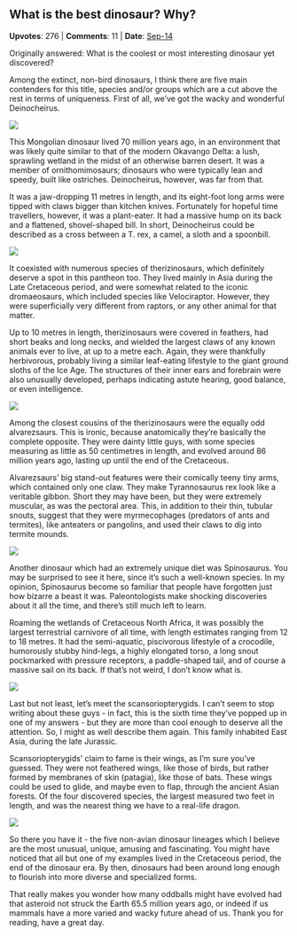 ## What is the best dinosaur? Why?
    
**Upvotes**: 276 | **Comments**: 11 | **Date**: [Sep-14](https://www.quora.com/What-is-the-best-dinosaur-Why/answer/Gary-Meaney)

Originally answered: What is the coolest or most interesting dinosaur yet discovered?

Among the extinct, non-bird dinosaurs, I think there are five main contenders for this title, species and/or groups which are a cut above the rest in terms of uniqueness. First of all, we’ve got the wacky and wonderful Deinocheirus.

![](https://qph.fs.quoracdn.net/main-qimg-a69bbb76110633401655336c4e7362ab-lq)

This Mongolian dinosaur lived 70 million years ago, in an environment that was likely quite similar to that of the modern Okavango Delta: a lush, sprawling wetland in the midst of an otherwise barren desert. It was a member of ornithomimosaurs; dinosaurs who were typically lean and speedy, built like ostriches. Deinocheirus, however, was far from that.

It was a jaw-dropping 11 metres in length, and its eight-foot long arms were tipped with claws bigger than kitchen knives. Fortunately for hopeful time travellers, however, it was a plant-eater. It had a massive hump on its back and a flattened, shovel-shaped bill. In short, Deinocheirus could be described as a cross between a T. rex, a camel, a sloth and a spoonbill.

![](https://qph.fs.quoracdn.net/main-qimg-6d1fe79379be83b8173a7d6489ddd540-lq)

It coexisted with numerous species of therizinosaurs, which definitely deserve a spot in this pantheon too. They lived mainly in Asia during the Late Cretaceous period, and were somewhat related to the iconic dromaeosaurs, which included species like Velociraptor. However, they were superficially very different from raptors, or any other animal for that matter.

Up to 10 metres in length, therizinosaurs were covered in feathers, had short beaks and long necks, and wielded the largest claws of any known animals ever to live, at up to a metre each. Again, they were thankfully herbivorous, probably living a similar leaf-eating lifestyle to the giant ground sloths of the Ice Age. The structures of their inner ears and forebrain were also unusually developed, perhaps indicating astute hearing, good balance, or even intelligence.

![](https://qph.fs.quoracdn.net/main-qimg-8db3be273ace07f003ef83d1c85b4632-pjlq)

Among the closest cousins of the therizinosaurs were the equally odd alvarezsaurs. This is ironic, because anatomically they’re basically the complete opposite. They were dainty little guys, with some species measuring as little as 50 centimetres in length, and evolved around 86 million years ago, lasting up until the end of the Cretaceous.

Alvarezsaurs’ big stand-out features were their comically teeny tiny arms, which contained only one claw. They make Tyrannosaurus rex look like a veritable gibbon. Short they may have been, but they were extremely muscular, as was the pectoral area. This, in addition to their thin, tubular snouts, suggest that they were myrmecophages (predators of ants and termites), like anteaters or pangolins, and used their claws to dig into termite mounds.

![](https://qph.fs.quoracdn.net/main-qimg-97584663b352f370a63140149483e866-pjlq)

Another dinosaur which had an extremely unique diet was Spinosaurus. You may be surprised to see it here, since it’s such a well-known species. In my opinion, Spinosaurus become so familiar that people have forgotten just how bizarre a beast it was. Paleontologists make shocking discoveries about it all the time, and there’s still much left to learn.

Roaming the wetlands of Cretaceous North Africa, it was possibly the largest terrestrial carnivore of all time, with length estimates ranging from 12 to 18 metres. It had the semi-aquatic, piscivorous lifestyle of a crocodile, humorously stubby hind-legs, a highly elongated torso, a long snout pockmarked with pressure receptors, a paddle-shaped tail, and of course a massive sail on its back. If that’s not weird, I don’t know what is.

![](https://qph.fs.quoracdn.net/main-qimg-3f3625432460f11dee878ead8280f39b-lq)

Last but not least, let’s meet the scansoriopterygids. I can’t seem to stop writing about these guys - in fact, this is the sixth time they’ve popped up in one of my answers - but they are more than cool enough to deserve all the attention. So, I might as well describe them again. This family inhabited East Asia, during the late Jurassic.

Scansoriopterygids’ claim to fame is their wings, as I’m sure you’ve guessed. They were not feathered wings, like those of birds, but rather formed by membranes of skin (patagia), like those of bats. These wings could be used to glide, and maybe even to flap, through the ancient Asian forests. Of the four discovered species, the largest measured two feet in length, and was the nearest thing we have to a real-life dragon.

![](https://qph.fs.quoracdn.net/main-qimg-3365ccaaad7cdbb34009eab80c47e084-lq)

So there you have it - the five non-avian dinosaur lineages which I believe are the most unusual, unique, amusing and fascinating. You might have noticed that all but one of my examples lived in the Cretaceous period, the end of the dinosaur era. By then, dinosaurs had been around long enough to flourish into more diverse and specialized forms.

That really makes you wonder how many oddballs might have evolved had that asteroid not struck the Earth 65.5 million years ago, or indeed if us mammals have a more varied and wacky future ahead of us. Thank you for reading, have a great day.

